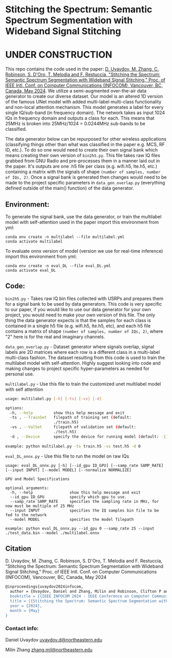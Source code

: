 # Stitching the Spectrum: Semantic Spectrum Segmentation with Wideband Signal Stitching

# UNDER CONSTRUCTION

This repo contains the code used in the paper: [D. Uvaydov, M. Zhang, C. Robinson, S. D'Oro, T. Melodia and F. Restuccia, "Stitching the Spectrum: Semantic Spectrum Segmentation with Wideband Signal Stitching," Proc. of IEEE Intl. Conf. on Computer Communications (INFOCOM), Vancouver, BC, Canada, May 2024]. 
We utilize a semi-augmented over-the-air data generator to create our diverse dataset.
Our model is an altered 1D version of the famous UNet model with added multi-label multi-class functionality and non-local attention mechanism. 
This model generates a label for every single IQ/sub-band (in frequency domain). The network takes as input 1024 IQs in frequency domain and outputs a class for each. This means that 25MHz is broken
into 25MHz/1024 = 0.0244MHz sub-bands to be classified. 

The data generator below can be repurposed for other wireless applications (classifying things other than what was classified in the paper
e.g. MCS, RF ID, etc.). To do so one would need to create their own signal bank which means
creating their own version of ```bin2h5.py```. This file takes raw IQ files grabbed from GNU Radio and pre-processes them
in a manner laid out in the paper. It's outputs are one .h5 file per class (e.g. wifi.h5, lte.h5, etc.) containing a 
matrix with the signals of shape ```(number of samples, number of IQs, 2)```. Once a signal bank is generated then changes would need to be made
to the project specific parameters in ```data_gen_overlap.py``` (everything defined outside of the main() function) of the data generator.


## Environment:

To generate the signal bank, use the data generator, or train the multilabel model with self-attention used in the paper import this environment from yml:

    conda env create -n multilabel --file multilabel.yml
    conda activate multilabel

To evaluate onnx version of model (version we use for real-time inference) import this environment from yml:

    conda env create -n eval_DL --file eval_DL.yml
    conda activate eval_DL

## Code:

```bin2h5.py``` - Takes raw IQ bin files collected with USRPs and prepares them for a signal bank to be used by data generators. 
This code is very specific to our paper, if you would like to use our data generator for your own project, you would need
to make your own version of this file. The only thing the data generator expects is that the samples for each class is 
contained in a single h5 file (e.g. wifi.h5, lte.h5, etc), and each h5 file contains a matrix of shape ```(number of samples, number of IQs, 2)```, 
where "2" here is for the real and imaginary channels.


```data_gen_overlap.py``` - Dataset generator where signals overlap, signal labels are 2D matrices where each row is a
different class in a multi-label multi-class fashion. The dataset resulting from this code is used to train the 
multilabel model with self-attention. Highly suggest looking into code
and making changes to project specific hyper-parameters as needed for personal use.


```multilabel.py``` - Use this file to train the customized unet multilabel model with self attention
```bash
usage: multilabel.py [-h] [-ts] [-vs] [-d]

options:
  -h, --help         show this help message and exit
  -ts , --TrainSet   filepath of training set (default:
                     ./train.h5)
  -vs , --ValSet     filepath of validation set (default:
                     ./test.h5)
  -d , --Device      specify the device for running model (default: -1)
  
example: python multilabel.py -ts train.h5 -vs test.h5 -d 0
```

```eval_DL_onnx.py``` - Use this file to run the model on raw IQs

    usage: eval_DL_onnx.py [-h] [--id_gpu ID_GPU] [--samp_rate SAMP_RATE] [--input INPUT] [--model MODEL] [--normalize NORMALIZE]

    GPU and Model Specifications

    optional arguments:
      -h, --help                show this help message and exit
      --id_gpu ID_GPU           specify which gpu to use.
      --samp_rate SAMP_RATE     specifies the sampling rate in MHz, for now must be multiple of 25 MHz
      --input INPUT             specifies the IQ samples bin file to be fed to the network
      --model MODEL             specifies the model filepath

    example: python eval_DL_onnx.py --id_gpu 0 --samp_rate 25 --input ./test_data.bin --model ./multilabel.onnx

## Citation

D. Uvaydov, M. Zhang, C. Robinson, S. D'Oro, T. Melodia and F. Restuccia, "Stitching the Spectrum: Semantic Spectrum Segmentation with Wideband Signal Stitching," Proc. of IEEE Intl. Conf. on Computer Communications (INFOCOM), Vancouver, BC, Canada, May 2024

```sh
@inproceedings{uvaydov2024infocom,
  author = {Uvaydov, Daniel and Zhang, Milin and Robinson, Clifton P and D'Oro, Salvatore and Melodia, Tommaso and Restuccia, Francesco},
  booktitle = {{IEEE INFOCOM 2024 - IEEE Conference on Computer Communications}},
  title = {{Stitching the Spectrum: Semantic Spectrum Segmentation with Wideband Signal Stitching}},
  year = {2024},
  month = {May}
}
```

### Contact info:

Daniel Uvaydov
uvaydov.d@northeastern.edu

Milin Zhang
zhang.mil@northeastern.edu



[//]: # 

   [D. Uvaydov, M. Zhang, C. Robinson, S. D'Oro, T. Melodia and F. Restuccia, "Stitching the Spectrum: Semantic Spectrum Segmentation with Wideband Signal Stitching," Proc. of IEEE Intl. Conf. on Computer Communications (INFOCOM), Vancouver, BC, Canada, May 2024]: <https://arxiv.org/abs/2402.03465>
